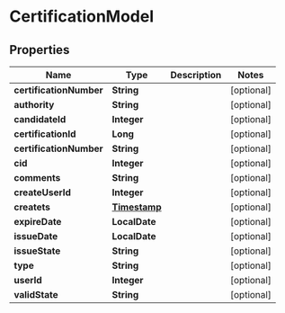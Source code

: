 

# CertificationModel


## Properties

| Name | Type | Description | Notes |
|------------ | ------------- | ------------- | -------------|
|**certificationNumber** | **String** |  |  [optional] |
|**authority** | **String** |  |  [optional] |
|**candidateId** | **Integer** |  |  [optional] |
|**certificationId** | **Long** |  |  [optional] |
|**certificationNumber** | **String** |  |  [optional] |
|**cid** | **Integer** |  |  [optional] |
|**comments** | **String** |  |  [optional] |
|**createUserId** | **Integer** |  |  [optional] |
|**createts** | [**Timestamp**](Timestamp.md) |  |  [optional] |
|**expireDate** | **LocalDate** |  |  [optional] |
|**issueDate** | **LocalDate** |  |  [optional] |
|**issueState** | **String** |  |  [optional] |
|**type** | **String** |  |  [optional] |
|**userId** | **Integer** |  |  [optional] |
|**validState** | **String** |  |  [optional] |



